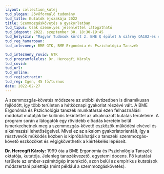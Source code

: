 ```yaml
---
layout: collection_kutej
tud_slogen: Jövőformáló tudomány
tud_title: Kutatók éjszakája 2022
title: Szemmozgáskövetés a gyakorlatban
tud_tipus: Csak személyes jelenléttel látogatható
tud_idopont: 2022. szeptember 30. 18:30-19:45 
tud_helyszin: "Magyar Tudósok körút 2. BME Q épület A szárny QA102-es szoba"
tud_reg_hamarosan:
tud_intezmeny: BME GTK, BME Ergonómia és Pszichológia Tanszék

tud_intezmeny_rovid: GTK
tud_programfelelos: Dr. Hercegfi Károly
tud_covid:
tud_url:
tud_online:
tud_regisztracio:
tud_reg: Igen, 45 fő/turnus
date: 2022-02-27
---
```


A szemmozgás-követés módszere az utóbbi évtizedben is dinamikusan fejlődött, így több területen a hétköznapi gyakorlat részévé vált. A BME Ergonómia és Pszichológia tanszék munkatársai ezen felhasználási módokat mutatják be különös tekintettel az alkalmazott kutatás területeire. A program során a látogatók egy rövidebb előadás keretein belül ismerkedhetnek meg a szemmozgás-követő eszközök működési elvével és alkalmazási lehetőségeivel. Mivel ez az alkalom gyakorlatorientált, így a résztvevők működés közben is kipróbálhatják a tanszéki szemmozgás-követő eszközöket és végigkövethetik a kiértékelés lépéseit.<br>

<b>Dr. Hercegfi Károly:</b> 1999 óta a BME Ergonómia és Pszichológia Tanszék oktatója, kutatója. Jelenleg tanszékvezető, egyetemi docens. Fő kutatási területe az ember-számítógép interakció, azon belül az empirikus kutatások módszertani palettája (mint például a szemmozgáskövetés).
